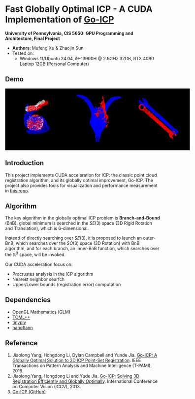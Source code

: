 # Fast Globally Optimal ICP - A CUDA Implementation of [Go-ICP](https://github.com/yangjiaolong/Go-ICP)

**University of Pennsylvania, CIS 5650: GPU Programming and Architecture, Final Project**

* **Authors**: Mufeng Xu & Zhaojin Sun
* Tested on:
    * Windows 11/Ubuntu 24.04, i9-13900H @ 2.6GHz 32GB, RTX 4080 Laptop 12GB (Personal Computer)

## Demo

<div style="display: flex; justify-content: space-around;">
  <img src="imgs/fgoicp-bunny.gif" alt="Bunny" width="200" />
  <img src="imgs/fgoicp-skull.gif" alt="Skull" width="200" />
  <img src="imgs/fgoicp-spanner.gif" alt="Spanner" width="200" />
</div>

## Introduction

This project implements CUDA acceleration for ICP: the classic point cloud registration algorithm, and its globally optimal improvement, Go-ICP. The project also provides tools for visualization and performance measurement in [this repo](https://github.com/zjsun1017/CUDA-Go-ICP).

## Algorithm

The key algorithm in the globally optimal ICP problem is **Branch-and-Bound** (BnB),
global minimum is searched in the $SE(3)$ space (3D Rigid Rotation and Translation), which is 6-dimensional.

Instead of directly searching over $SE(3)$, it is proposed to launch an outer-BnB,
which searches over the $SO(3)$ space (3D Rotation) with BnB algorithm,
and for each branch, an inner-BnB function, which searches over the $\mathbb{R}^3$ space,
will be invoked.

Our CUDA acceleration focus on:
- Procrustes analysis in the ICP algorithm
- Nearest neighbor searfch
- Upper/Lower bounds (registration error) computation

## Dependencies

- OpenGL Mathematics (GLM)
- [TOML++](https://github.com/marzer/tomlplusplus)
- [tinyply](https://github.com/ddiakopoulos/tinyply)
- [nanoflann](https://github.com/jlblancoc/nanoflann)

## Reference

1. Jiaolong Yang, Hongdong Li, Dylan Campbell and Yunde Jia. [Go-ICP: A Globally Optimal Solution to 3D ICP Point-Set Registration](https://arxiv.org/pdf/1605.03344). IEEE Transactions on Pattern Analysis and Machine Intelligence (T-PAMI), 2016.
2. Jiaolong Yang, Hongdong Li and Yude Jia. [Go-ICP: Solving 3D Registration Efficiently and Globally Optimally](https://openaccess.thecvf.com/content_iccv_2013/papers/Yang_Go-ICP_Solving_3D_2013_ICCV_paper.pdf). International Conference on Computer Vision (ICCV), 2013.
3. [Go-ICP (GitHub)](https://github.com/yangjiaolong/Go-ICP)
